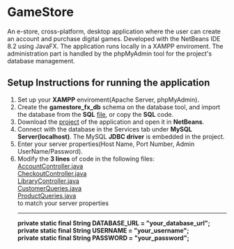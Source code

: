 # GameStore
An e-store, cross-platform, desktop application where the user can create an account and purchase digital games. Developed with the NetBeans IDE 8.2 using JavaFX. The application runs locally in a XAMPP enviroment. The administration part is handled by the phpMyAdmin tool for the project's database management.

Setup Instructions for running the application
-----------------------------------------------
1. Set up your <strong>XAMPP</strong> enviroment(Apache Server, phpMyAdmin).
2. Create the <strong>gamestore_fx_db</strong> schema on the database tool, and import the database from the <strong>SQL</strong> <a href="https://github.com/chrislaskos/GameStore/blob/master/gamestore_fx_db.sql">file</a>, or copy the <strong>SQL</strong> code.
3. Download the <a href="https://github.com/chrislaskos/GameStore/blob/master/GameStoreProject.zip">project</a> of the application and open it in <strong>NetBeans</strong>.
4. Connect with the database in the Services tab under <strong>MySQL Server(localhost)</strong>. The MySQL <strong>JDBC driver</strong> is embedded in the project.
5. Enter your server properties(Host Name, Port Number, Admin UserName/Password).
6. Modify the <strong>3 lines</strong> of code in the following files: <br />
   <a href="https://github.com/chrislaskos/GameStore/blob/master/src/gamestore/AccountController.java">AccountController.java</a> <br />
   <a href="https://github.com/chrislaskos/GameStore/blob/master/src/gamestore/CheckoutController.java">CheckoutController.java</a> <br />
   <a href="https://github.com/chrislaskos/GameStore/blob/master/src/gamestore/LibraryController.java">LibraryController.java</a> <br />
   <a href="https://github.com/chrislaskos/GameStore/blob/master/src/gamestore/model/CustomerQueries.java">CustomerQueries.java</a> <br />
   <a href="https://github.com/chrislaskos/GameStore/blob/master/src/gamestore/model/ProductQueries.java">ProductQueries.java</a> <br /> 
   to match your server properties <br /> <hr />
   <strong>
      private static final String DATABASE_URL = "your_database_url"; <br />
      private static final String USERNAME = "your_username"; <br />
      private static final String PASSWORD = "your_password"; <br />
   </strong>   
 
